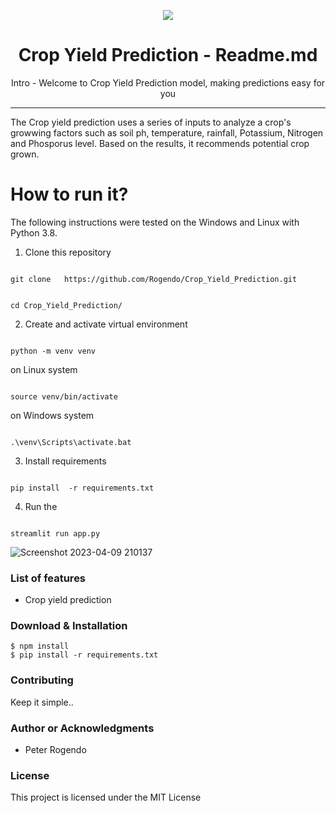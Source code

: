 
<p align="center"><img src="logo.png" /></p>

<h1 align="center"> Crop Yield Prediction - Readme.md</h1>

<p align="center"> Intro - Welcome to Crop Yield Prediction model, making predictions easy for you</p>

<hr/>

<p> The Crop yield prediction  uses a series of inputs to analyze a crop's growwing factors such as soil ph, temperature, rainfall, Potassium, Nitrogen and Phosporus level. Based on the results, it recommends potential crop grown. </p>

# How to run it?

The following instructions were tested on the Windows and Linux with Python 3.8.

1. Clone this repository

```

git clone   https://github.com/Rogendo/Crop_Yield_Prediction.git

```

```

cd Crop_Yield_Prediction/

```

2. Create and activate virtual environment 

```

python -m venv venv

```

on Linux system

```

source venv/bin/activate

```

on Windows system

```

.\venv\Scripts\activate.bat

```

3. Install requirements

```

pip install  -r requirements.txt

```

4. Run the 

```

streamlit run app.py

```

![Screenshot 2023-04-09 210137](https://user-images.githubusercontent.com/62094358/230796373-a9a891c3-d416-45af-83f6-1abd7ffc1a37.png)

<h3> List of features </h3>

<ul>
 
  <li>Crop yield prediction</li>
</ul>





<h3> Download & Installation </h3>

```shell
$ npm install
$ pip install -r requirements.txt
```
<h3>Contributing</h3>
Keep it simple..

<h3>Author or Acknowledgments</h3>
<ul>
  <li>Peter Rogendo</li>

</ul>

<h3>License</h3>

This project is licensed under the MIT License
